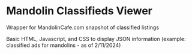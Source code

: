 # Mandolin Classifieds Viewer
Wrapper for MandolinCafe.com snapshot of classified listings


Basic HTML, Javascript, and CSS to display JSON information (example: classified ads for mandolins - as of 2/11/2024)
